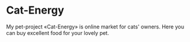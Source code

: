 # Cat-Energy
My pet-project «Cat-Energy» is online market for cats' owners.
Here you can buy excellent food for your lovely pet.